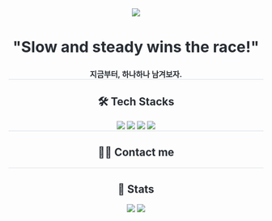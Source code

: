 <style>
  .container {
    text-align: center;
    color: #282d33;
  }
  .quote {
    border-bottom: 1px solid #d8dee4;
    font-size: 20px;
    margin-bottom: 20px;
  }
  .tech-stacks {
    border-bottom: 1px solid #d8dee4;
    margin-bottom: 20px;
  }
  .contact-me {
    border-bottom: 1px solid #d8dee4;
    margin-bottom: 20px;
  }
  .stats {
    margin-top: 20px;
  }
</style>

<div class="container">
  <img src="https://capsule-render.vercel.app/api?type=waving&color=59f7ca&height=180&text=Minseong's%20Github&animation=blink&fontColor=d04d0f&fontSize=90">
  
  <div class="quote">
    <h2>"Slow and steady wins the race!"</h2>
    <div style="font-weight: 700; font-size: 15px;">지금부터, 하나하나 남겨보자.</div>
  </div>
  
  <div class="tech-stacks">
    <h2>🛠️ Tech Stacks</h2>
    <img src="https://img.shields.io/badge/C++-00599C?style=flat&logo=C%2B%2B&logoColor=white">
    <img src="https://img.shields.io/badge/C-A8B9CC?style=flat&logo=C&logoColor=white">
    <img src="https://img.shields.io/badge/Java-007396?style=flat&logo=Java&logoColor=white">
    <img src="https://img.shields.io/badge/Python-3776AB?style=flat&logo=Python&logoColor=white">
  </div>
  
  <div class="contact-me">
    <h2>🧑‍💻 Contact me</h2>
    <!-- 추가적인 정보는 이곳에 넣으세요 -->
  </div>
  
  <div class="stats">
    <h2>🏅 Stats</h2>
    <img src="https://github-readme-stats.vercel.app/api/top-langs/?username=MinsG02&layout=compact&bg_color=180,000000,&title_color=000000&text_color=000000">
    <a href="https://solved.ac/dgkms5"><img src="http://mazassumnida.wtf/api/generate_badge?boj=dgkms5"></a>
  </div>
</div>

